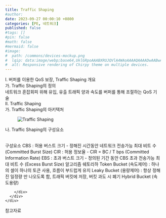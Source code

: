 ```yaml
---
title: Traffic Shaping
#author: 
date: 2023-09-27 00:00:10 +0800
categories: [PE, 네트워크]
published: false
#tags: []
#pin: false
#math: false
#mermaid: false
#image:
#  path: /commons/devices-mockup.png
#  lqip: data:image/webp;base64,UklGRpoAAABXRUJQVlA4WAoAAAAQAAAADwAABwAAQUxQSDIAAAARL0AmbZurmr57yyIiqE8oiG0bejIYEQTgqiDA9vqnsUSI6H+oAERp2HZ65qP/VIAWAFZQOCBCAAAA8AEAnQEqEAAIAAVAfCWkAALp8sF8rgRgAP7o9FDvMCkMde9PK7euH5M1m6VWoDXf2FkP3BqV0ZYbO6NA/VFIAAAA
#  alt: Responsive rendering of Chirpy theme on multiple devices.
---
```


<div class="post-wrap">
  <div class="para">
    <div class="para-title">
      I. 버퍼를 이용한 QoS 보장, Traffic Shaping 개요
    </div>
    <div class="para-cntnt">
      <div class="para">
        <div class="para-title">
          가. Traffic Shaping의 정의
        </div>
        <div class="para-cntnt">
            네트워크 혼잡회피 위해 유입, 유출 트래픽 양과 속도를 버퍼를 통해 조절하는 QoS 기술
        </div>
      </div>
    </div>
  </div>
  
  <div class="para">
    <div class="para-title">
      II. Traffic Shaping
    </div>
    <div class="para-cntnt">
      <div class="para">
        <div class="para-title">
          가. Traffic Shaping의 아키텍처
        </div>
        <div class="para-cntnt">
          <figure class="post-figure">
            <img src="/assets/img/posts/Traffic-Shaping.png" alt="Traffic Shaping">
<!--            <figcaption>Source: Unveiling the Metaverse: Exploring Emerging Trends, Multifaceted Perspectives, and Future Challenges</figcaption>-->
          </figure>
        </div>
      </div>
      <div class="para">
        <div class="para-title">
          나. Traffic Shaping의 구성요소
        </div>
        <div class="para-cntnt">
          <table class="post-table">
          </table>
          구성요소
  CBS : 허용 버스트 크기 - 정해진 시간동안 네트워크 전송가능 최대 비트 수 (Committed Burst Size)   
  CIR : 허용 정보율 - CIR = BC / T bps (Committed Information Rate)   
  EBS : 초과 버스트 크기 - 정의된 기간 동안 CBS 초과 전송가능 최대 비트 수 (Excess Burst Size)
알고리즘 쉐토리하
  Token Bucket (속도제어) : 하나의 셀이 하나의 토큰 사용, 흐름이 부드럽게 유지
  Leaky Bucket (용량제어) : 항상 정해진 일정량 만 나오도록 함, 트래픽 버킷에 저장, 버킷 과도 시 폐기 
  Hybrid Bucket (속도용량)

        </div>
      </div>
    </div>
  </div>

  <div class="refr-wrap">
    <div class="refr-title">
        참고자료
    </div>
    <ol class="refr-list">
    <!--    <li>(나현식, 최대선) <a target="_blank" href="https://scienceon.kisti.re.kr/commons/util/originalView.do?cn=JAKO202225948430499&oCn=JAKO202225948430499&dbt=JAKO&journal=NJOU00291864">메타버스 보안 위협 요소 및 대응 방안 검토</a></li>-->
    <!--    <li>(M. Uddin, S. Manickam, H. Ullah, M. Obaidat and A. Dandoush) <a target="_blank" href="https://ieeexplore.ieee.org/abstract/document/10138386">Unveiling the Metaverse: Exploring Emerging Trends, Multifaceted Perspectives, and Future Challenges</a></li>-->
    </ol>
  </div>
</div>
